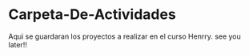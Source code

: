 # Carpeta-De-Actividades
Aqui se guardaran los proyectos a realizar en el curso Henrry.
see you later!!
